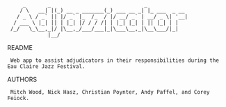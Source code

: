        
         _       _                              _
        / \   __| |(_) __ _ _______(_) ___ __ _| |_ ___  _ __
       / _ \ / _` || |/ _` |_  /_  / |/ __/ _` | __/ _ \| '__|
      / ___ \ |_| || | |_| |/ / / /| | |_| |_| | || |_| | |
     /_/   \_\__,_|/ |\__,_/___/___|_|\___\__,_|\__\___/|_|
                 |__/
                 
                 
README

     Web app to assist adjudicators in their responsibilities during the Eau Claire Jazz Festival.

AUTHORS

     Mitch Wood, Nick Hasz, Christian Poynter, Andy Paffel, and Corey Feiock.

